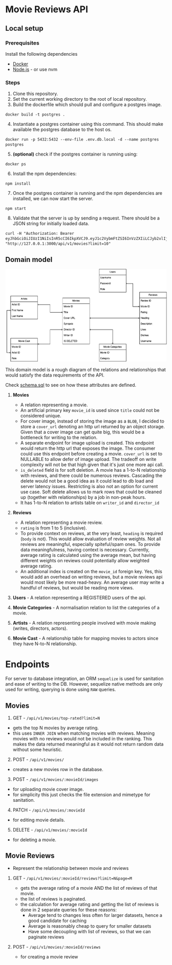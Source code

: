 
# Movie Reviews API

## Local setup

### Prerequisites
Install the following dependencies
- [Docker](https://docs.docker.com/engine/install/)
- [Node.js](https://nodejs.org/en/download/) - or use nvm

### Steps
1. Clone this repository.
2. Set the current working directory to the root of local repository.
3. Build the dockerfile which should pull and configure a postgres image.
```
docker build -t postgres .
```
4. Instantiate a postgres container using this command. This should make available the postgres database to the host os.
```
docker run -p 5432:5432 --env-file .env.db.local -d --name postgres postgres
```
5. **(optional)** check if the postgres container is running using:
```
docker ps
```
6. Install the npm dependencies:
```
npm install
```
7. Once the postgres container is running and the npm dependencies are installed, we can now start the server.
```
npm start
```
8. Validate that the server is up by sending a request. There should be a JSON string for initially loaded data.
```
curl -H "Authorization: Bearer eyJhbGciOiJIUzI1NiIsInR5cCI6IkpXVCJ9.eyJ1c2VybmFtZSI6InVzZXIiLCJyb2xlIjoiYWRtaW4ifQ.0GnCYBlPZXVFHZhhzUbjXQy11IR26e3VgzrtZgLppqQ" "http://127.0.0.1:3000/api/v1/movies?limit=10"
```

## Domain model

![domain-model](./domain-model.jpg)

This domain model is a rough diagram of the relations and relationships that would satisfy the data requirements of the API.

Check [schema.sql](/schema.sql) to see on how these attributes are defined.

1. **Movies**
   - A relation representing a movie.
   - An artificial primary key `movie_id` is used since `title` could not be considered unique.
   - For cover image, instead of storing the image as a `BLOB`, I decided to store a `cover_url` denoting an http url returned by an object storage. Given that a cover image can get quite big, this would be a bottleneck for writing to the relation.
   - A separate endpoint for image upload is created. This endpoint would return the http url that exposes the image. The consumer could use this endpoint before creating a movie. `cover_url` is set to NULLABLE to allow defer of image upload. The tradeoff on write complexity will not be that high given that it's just one more api call.
   - `is_deleted` field is for soft deletion. A movie has a 1-to-N relationship with reviews, and there could be numerous reviews. Cascading the delete would not be a good idea as it could lead to db load and server latency issues. Restricting is also not an option for current use case. Soft delete allows us to mark rows that could be cleaned up (together with relationships) by a job in non-peak hours.
   - It has 1-to-N relation to artists table on `writer_id` and `director_id`

2. **Reviews**
   - A relation representing a movie review.
   - `rating` is from 1 to 5 (inclusive).
   - To provide context on reviews, at the very least, `heading` is required (`body` is not). This would allow evaluation of review weights. Not all reviews are meaningful, especially spiteful/spam ones. To provide data meaningfulness, having context is necessary. Currently, average rating is calculated using the average mean, but having different weights on reviews could potentially allow weighted average rating.
   - An additional index is created on the `movie_id` foreign key. Yes, this would add an overhead on writing reviews, but a movie reviews api would most likely be more read-heavy. An average user may write a handful of reviews, but would be reading more views.

  3. **Users**
    - A relation representing a REGISTERED users of the api.

  4. **Movie Categories**
    - A normalisation relation to list the categories of a movie.
  
  5. **Artists**
    - A relation representing people involved with movie making (writes, directors, actors).

  6. **Movie Cast**
    - A relationship table for mapping movies to actors since they have N-to-N relationship.

# Endpoints

For server to database integration, an ORM `sequelize` is used for sanitation and ease of writing to the DB. However, sequelize native methods are only used for writing, querying is done using `RAW` queries.

## Movies

1. GET - `/api/v1/movies/top-rated?limit=N`
  - gets the top N movies by average rating.
  - this uses `INNER JOIN` when matching movies with reviews. Meaning movies with no reviews would not be included in the ranking. This makes the data returned meaningful as it would not return random data without some heuristic.
2. POST - `/api/v1/movies/`
  - creates a new movies row in the database.
3. POST - `/api/v1/movies/:movieId/images`
  - for uploading movie cover image.
  - for simplicity this just checks the file extension and mimetype for sanitation.
4. PATCH - `/api/v1/movies/:movieId`
  - for editing movie details.
5. DELETE - `/api/v1/movies/:movieId`
  - for deleting a movie.

## Movie Reviews
- Represent the relationship between movie and reviews

1. GET - `/api/v1/movies/:movieId/reviews?limit=N&page=M`
   - gets the average rating of a movie AND the list of reviews of that movie.
   - the list of reviews is paginated.
   - the calculation for average rating and getting the list of reviews is done in 2 separate queries for these reasons:
     - Average tend to changes less often for larger datasets, hence a good candidate for caching
     - Average is reasonably cheap to query for smaller datasets
     -  Have some decoupling with list of reviews, so that we can paginate reviews

2. POST - `/api/v1/movies/:movieId/reviews`
   - for creating a movie review


